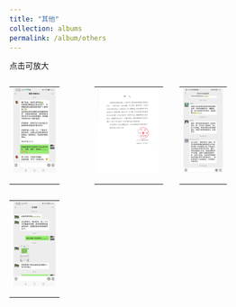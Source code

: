 ```yaml
---
title: "其他"
collection: albums
permalink: /album/others
---
```

点击可放大
<style>.gallery-img{height: 150px;object-fit: cover;margin-bottom: 8px;}</style>
<table style="float: left; width:30%"><tr><td><a href="../keli_photo/others/092d12f173dcfd8b1aa9a923153e0712.jpg"><img class="gallery-img" src="../keli_photo/others/092d12f173dcfd8b1aa9a923153e0712.jpg" width="100%"></a></td></tr><tr><td><em></em></td></tr></table>
<table style="float: left; width:30%"><tr><td><a href="../keli_photo/others/80a8fd876acd26ef88572146b3693d9a.jpg"><img class="gallery-img" src="../keli_photo/others/80a8fd876acd26ef88572146b3693d9a.jpg" width="100%"></a></td></tr><tr><td><em></em></td></tr></table>
<table style="float: left; width:30%"><tr><td><a href="../keli_photo/others/WeChat Image_20220322203538.jpg"><img class="gallery-img" src="../keli_photo/others/WeChat Image_20220322203538.jpg" width="100%"></a></td></tr><tr><td><em></em></td></tr></table>
<table style="float: left; width:30%"><tr><td><a href="../keli_photo/others/75fbeb5b73068e3d450c14f38aeb7d14.jpg"><img class="gallery-img" src="../keli_photo/others/75fbeb5b73068e3d450c14f38aeb7d14.jpg" width="100%"></a></td></tr><tr><td><em></em></td></tr></table>
